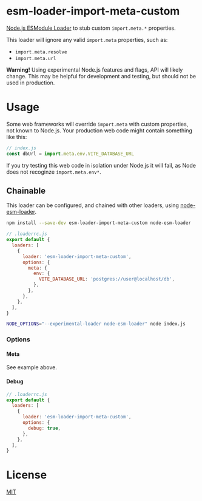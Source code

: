 # esm-loader-import-meta-custom

[Node.js ESModule Loader][node-loaders] to stub custom `import.meta.*`
properties.

This loader will ignore any valid `import.meta` properties, such as:

- `import.meta.resolve`
- `import.meta.url`

**Warning!** Using experimental Node.js features and flags,
API will likely change. This may be helpful for development and testing,
but should not be used in production.

# Usage

Some web frameworks will override `import.meta` with custom properties, not
known to Node.js. Your production web code might contain something like this:

```js
// index.js
const dbUrl = import.meta.env.VITE_DATABASE_URL
```

If you try testing this web code in isolation under Node.js it will fail, as
Node does not recoginze `import.meta.env*`.

## Chainable

This loader can be configured, and chained with other loaders, using
[node-esm-loader][node-esm-loader].

```sh
npm install --save-dev esm-loader-import-meta-custom node-esm-loader
```

```js
// .loaderrc.js
export default {
  loaders: [
    {
      loader: 'esm-loader-import-meta-custom',
      options: {
        meta: {
          env: {
            VITE_DATABASE_URL: 'postgres://user@localhost/db',
          },
        },
      },
    },
  ],
}
```

```sh
NODE_OPTIONS="--experimental-loader node-esm-loader" node index.js
```

### Options

#### Meta

See example above.

#### Debug

```js
// .loaderrc.js
export default {
  loaders: [
    {
      loader: 'esm-loader-import-meta-custom',
      options: {
        debug: true,
      },
    },
  ],
}
```

# License

[MIT][mit-license]

[mit-license]: https://mit-license.org/
[node-esm-loader]: https://github.com/sebamarynissen/node-esm-loader#readme
[node-loaders]: https://nodejs.org/api/esm.html#loaders
